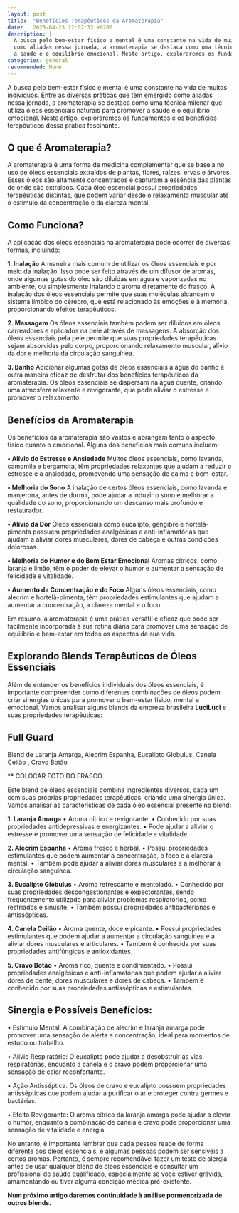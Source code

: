 ```yaml
---
layout: post
title:  "Benefícios Terapêuticos da Aromaterapia"
date:   2025-04-23 12:02:32 +0200
description: |
  A busca pelo bem-estar físico e mental é uma constante na vida de muitos indivíduos. Entre as diversas práticas que têm emergido 
  como aliadas nessa jornada, a aromaterapia se destaca como uma técnica milenar que utiliza óleos essenciais naturais para promover 
  a saúde e o equilíbrio emocional. Neste artigo, exploraremos os fundamentos e os benefícios terapêuticos dessa prática fascinante.
categories: general
recommended: None
---
```


A busca pelo bem-estar físico e mental é uma constante na vida de muitos indivíduos. Entre as diversas práticas que têm emergido como 
aliadas nessa jornada, a aromaterapia se destaca como uma técnica milenar que utiliza óleos essenciais naturais para promover a saúde e 
o equilíbrio emocional. Neste artigo, exploraremos os fundamentos e os benefícios terapêuticos dessa prática fascinante.

## O que é Aromaterapia?
A aromaterapia é uma forma de medicina complementar que se baseia no uso de óleos essenciais extraídos de plantas, flores, raízes, ervas 
e árvores. Esses óleos são altamente concentrados e capturam a essência das plantas de onde são extraídos. Cada óleo essencial possui 
propriedades terapêuticas distintas, que podem variar desde o relaxamento muscular até o estímulo da concentração e da clareza mental.

## Como Funciona?
A aplicação dos óleos essenciais na aromaterapia pode ocorrer de diversas formas, incluindo:

**1.	Inalação**   A maneira mais comum de utilizar os óleos essenciais é por meio da inalação. Isso pode ser feito através de um difusor 
de aromas, onde algumas gotas do óleo são diluídas em água e vaporizadas no ambiente, ou simplesmente inalando o aroma diretamente do frasco. 
A inalação dos óleos essenciais permite que suas moléculas alcancem o sistema límbico do cérebro, que está relacionado às emoções e à memória, 
proporcionando efeitos terapêuticos.

**2.	Massagem**  Os óleos essenciais também podem ser diluídos em óleos carreadores e aplicados na pele através de massagens. A absorção 
dos óleos essenciais pela pele permite que suas propriedades terapêuticas sejam absorvidas pelo corpo, proporcionando relaxamento muscular, 
alívio da dor e melhoria da circulação sanguínea.

**3.	Banho**  Adicionar algumas gotas de óleos essenciais à água do banho é outra maneira eficaz de desfrutar dos benefícios terapêuticos 
da aromaterapia. Os óleos essenciais se dispersam na água quente, criando uma atmosfera relaxante e revigorante, que pode aliviar o estresse 
e promover o relaxamento.

## Benefícios da Aromaterapia

Os benefícios da aromaterapia são vastos e abrangem tanto o aspecto físico quanto o emocional. Alguns dos benefícios mais comuns incluem:

**•	Alívio do Estresse e Ansiedade**  Muitos óleos essenciais, como lavanda, camomila e bergamota, têm propriedades relaxantes que ajudam a 
reduzir o estresse e a ansiedade, promovendo uma sensação de calma e bem-estar.

**•	Melhoria do Sono**  A inalação de certos óleos essenciais, como lavanda e manjerona, antes de dormir, pode ajudar a induzir o sono e 
melhorar a qualidade do sono, proporcionando um descanso mais profundo e restaurador.

**•	Alívio da Dor**  Óleos essenciais como eucalipto, gengibre e hortelã-pimenta possuem propriedades analgésicas e anti-inflamatórias que 
ajudam a aliviar dores musculares, dores de cabeça e outras condições dolorosas.

**•	Melhoria do Humor e do Bem Estar Emocional**  Aromas cítricos, como laranja e limão, têm o poder de elevar o humor e aumentar a sensação de 
felicidade e vitalidade.

**•	Aumento da Concentração e do Foco**  Alguns óleos essenciais, como alecrim e hortelã-pimenta, têm propriedades estimulantes que ajudam a 
aumentar a concentração, a clareza mental e o foco.

Em resumo, a aromaterapia é uma prática versátil e eficaz que pode ser facilmente incorporada à sua rotina diária para promover uma sensação de 
equilíbrio e bem-estar em todos os aspectos da sua vida.

## Explorando Blends Terapêuticos de Óleos Essenciais

Além de entender os benefícios individuais dos óleos essenciais, é importante compreender como diferentes combinações de óleos podem criar 
sinergias únicas para promover o bem-estar físico, mental e emocional. Vamos analisar alguns blends da empresa brasileira **LuciLuci** e suas 
propriedades terapêuticas:


## Full Guard
Blend de Laranja Amarga, Alecrim Espanha, Eucalipto Globulus, Canela Ceilão , Cravo Botão

**  COLOCAR FOTO DO FRASCO 

Este blend de óleos essenciais combina ingredientes diversos, cada um com suas próprias propriedades terapêuticas, criando uma sinergia única. 
Vamos analisar as características de cada óleo essencial presente no blend:

**1.	Laranja Amarga**
•	Aroma cítrico e revigorante.
•	Conhecido por suas propriedades antidepressivas e energizantes.
•	Pode ajudar a aliviar o estresse e promover uma sensação de felicidade e vitalidade.

**2.	Alecrim Espanha**
•	Aroma fresco e herbal.
•	Possui propriedades estimulantes que podem aumentar a concentração, o foco e a clareza mental.
•	Também pode ajudar a aliviar dores musculares e a melhorar a circulação sanguínea.

**3.	Eucalipto Globulus**
•	Aroma refrescante e mentolado.
•	Conhecido por suas propriedades descongestionantes e expectorantes, sendo frequentemente utilizado para aliviar problemas respiratórios, 
  como resfriados e sinusite.
•	Também possui propriedades antibacterianas e antissépticas.

**4.	Canela Ceilão**
•	Aroma quente, doce e picante.
•	Possui propriedades estimulantes que podem ajudar a aumentar a circulação sanguínea e a aliviar dores musculares e articulares.
•	Também é conhecida por suas propriedades antifúngicas e antioxidantes.

**5.	Cravo Botão**
•	Aroma rico, quente e condimentado.
•	Possui propriedades analgésicas e anti-inflamatórias que podem ajudar a aliviar dores de dente, dores musculares e dores de cabeça.
•	Também é conhecido por suas propriedades antissépticas e estimulantes.

## Sinergia e Possíveis Benefícios:
•	Estímulo Mental: A combinação de alecrim e laranja amarga pode promover uma sensação de alerta e concentração, ideal para momentos 
de estudo ou trabalho.

•	Alívio Respiratório: O eucalipto pode ajudar a desobstruir as vias respiratórias, enquanto a canela e o cravo podem proporcionar 
uma sensação de calor reconfortante.

•	Ação Antisséptica: Os óleos de cravo e eucalipto possuem propriedades antissépticas que podem ajudar a purificar o ar e proteger 
contra germes e bactérias.

•	Efeito Revigorante: O aroma cítrico da laranja amarga pode ajudar a elevar o humor, enquanto a combinação de canela e cravo pode 
proporcionar uma sensação de vitalidade e energia.

No entanto, é importante lembrar que cada pessoa reage de forma diferente aos óleos essenciais, e algumas pessoas podem ser sensíveis 
a certos aromas. Portanto, é sempre recomendável fazer um teste de alergia antes de usar qualquer blend de óleos essenciais e consultar 
um profissional de saúde qualificado, especialmente se você estiver grávida, amamentando ou tiver alguma condição médica pré-existente.

**Num próximo artigo daremos continuidade à análise pormenorizada de outros blends.**
